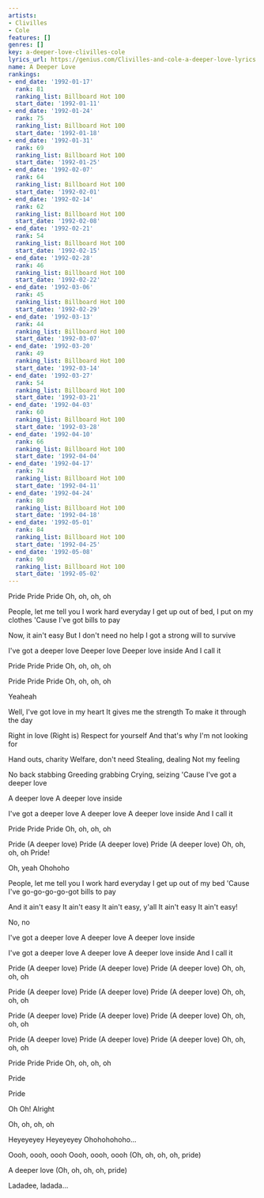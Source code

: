 ```yaml
---
artists:
- Clivilles
- Cole
features: []
genres: []
key: a-deeper-love-clivilles-cole
lyrics_url: https://genius.com/Clivilles-and-cole-a-deeper-love-lyrics
name: A Deeper Love
rankings:
- end_date: '1992-01-17'
  rank: 81
  ranking_list: Billboard Hot 100
  start_date: '1992-01-11'
- end_date: '1992-01-24'
  rank: 75
  ranking_list: Billboard Hot 100
  start_date: '1992-01-18'
- end_date: '1992-01-31'
  rank: 69
  ranking_list: Billboard Hot 100
  start_date: '1992-01-25'
- end_date: '1992-02-07'
  rank: 64
  ranking_list: Billboard Hot 100
  start_date: '1992-02-01'
- end_date: '1992-02-14'
  rank: 62
  ranking_list: Billboard Hot 100
  start_date: '1992-02-08'
- end_date: '1992-02-21'
  rank: 54
  ranking_list: Billboard Hot 100
  start_date: '1992-02-15'
- end_date: '1992-02-28'
  rank: 46
  ranking_list: Billboard Hot 100
  start_date: '1992-02-22'
- end_date: '1992-03-06'
  rank: 45
  ranking_list: Billboard Hot 100
  start_date: '1992-02-29'
- end_date: '1992-03-13'
  rank: 44
  ranking_list: Billboard Hot 100
  start_date: '1992-03-07'
- end_date: '1992-03-20'
  rank: 49
  ranking_list: Billboard Hot 100
  start_date: '1992-03-14'
- end_date: '1992-03-27'
  rank: 54
  ranking_list: Billboard Hot 100
  start_date: '1992-03-21'
- end_date: '1992-04-03'
  rank: 60
  ranking_list: Billboard Hot 100
  start_date: '1992-03-28'
- end_date: '1992-04-10'
  rank: 66
  ranking_list: Billboard Hot 100
  start_date: '1992-04-04'
- end_date: '1992-04-17'
  rank: 74
  ranking_list: Billboard Hot 100
  start_date: '1992-04-11'
- end_date: '1992-04-24'
  rank: 80
  ranking_list: Billboard Hot 100
  start_date: '1992-04-18'
- end_date: '1992-05-01'
  rank: 84
  ranking_list: Billboard Hot 100
  start_date: '1992-04-25'
- end_date: '1992-05-08'
  rank: 90
  ranking_list: Billboard Hot 100
  start_date: '1992-05-02'
---
```

Pride
Pride
Pride
Oh, oh, oh, oh

People, let me tell you
I work hard everyday
I get up out of bed, I put on my clothes
'Cause I've got bills to pay

Now, it ain't easy
But I don't need no help
I got a strong will to survive

I've got a deeper love
Deeper love
Deeper love inside
And I call it

Pride
Pride
Pride
Oh, oh, oh, oh

Pride
Pride
Pride
Oh, oh, oh, oh

Yeaheah

Well, I've got love in my heart
It gives me the strength
To make it through the day

Right in love (Right is)
Respect for yourself
And that's why I'm not looking for

Hand outs, charity
Welfare, don't need
Stealing, dealing
Not my feeling

No back stabbing
Greeding grabbing
Crying, seizing
'Cause I've got a deeper love

A deeper love
A deeper love inside

I've got a deeper love
A deeper love
A deeper love inside
And I call it

Pride
Pride
Pride
Oh, oh, oh, oh

Pride (A deeper love)
Pride (A deeper love)
Pride (A deeper love)
Oh, oh, oh, oh
Pride!

Oh, yeah
Ohohoho

People, let me tell you
I work hard everyday
I get up out of my bed
'Cause I've go-go-go-go-got bills to pay

And it ain't easy
It ain't easy
It ain't easy, y'all
It ain't easy
It ain't easy!

No, no

I've got a deeper love
A deeper love
A deeper love inside

I've got a deeper love
A deeper love
A deeper love inside
And I call it

Pride (A deeper love)
Pride (A deeper love)
Pride (A deeper love)
Oh, oh, oh, oh

Pride (A deeper love)
Pride (A deeper love)
Pride (A deeper love)
Oh, oh, oh, oh

Pride (A deeper love)
Pride (A deeper love)
Pride (A deeper love)
Oh, oh, oh, oh

Pride (A deeper love)
Pride (A deeper love)
Pride (A deeper love)
Oh, oh, oh, oh

Pride
Pride
Pride
Oh, oh, oh, oh

Pride

Pride

Oh
Oh!
Alright

Oh, oh, oh, oh

Heyeyeyey
Heyeyeyey
Ohohohohoho...

Oooh, oooh, oooh
Oooh, oooh, oooh (Oh, oh, oh, oh, pride)

A deeper love (Oh, oh, oh, oh, pride)

Ladadee, ladada...

